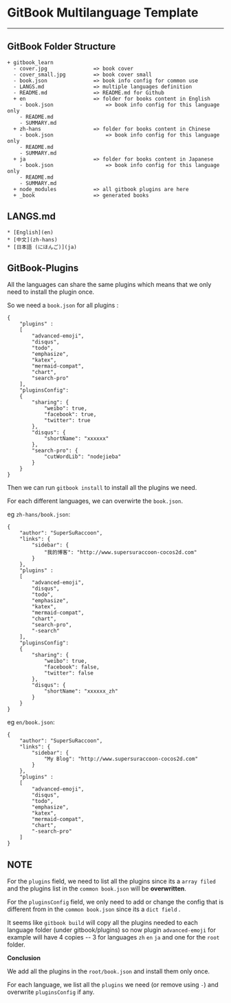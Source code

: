 # GitBook Multilanguage Template
___


## GitBook Folder Structure
```
+ gitbook_learn
  - cover.jpg               => book cover
  - cover_small.jpg         => book cover small
  - book.json               => book info config for common use
  - LANGS.md                => multiple languages definition
  - README.md               => README.md for Github
  + en                      => folder for books content in English
    - book.json                 => book info config for this language only
    - README.md
    - SUMMARY.md
  + zh-hans                 => folder for books content in Chinese
    - book.json                 => book info config for this language only
    - README.md
    - SUMMARY.md
  + ja                      => folder for books content in Japanese
    - book.json                 => book info config for this language only
    - README.md
    - SUMMARY.md
  + node_modules            => all gitbook plugins are here
  + _book                   => generated books
```

## LANGS.md
```
* [English](en)
* [中文](zh-hans)
* [日本語 (にほんご)](ja)
```

## GitBook-Plugins
All the languages can share the same plugins which means that we only need to install the plugin once.

So we need a `book.json` for all plugins :
```
{ 
    "plugins" : 
    [
        "advanced-emoji",
        "disqus",
        "todo",
        "emphasize",
        "katex",
        "mermaid-compat",
        "chart",
        "search-pro"
    ],
    "pluginsConfig": 
    {
        "sharing": {
            "weibo": true,
            "facebook": true,
            "twitter": true
        },
        "disqus": {
            "shortName": "xxxxxx"
        },
        "search-pro": {
            "cutWordLib": "nodejieba"
        }
    }
}
```

Then we can run `gitbook install` to install all the plugins we need.

For each different languages, we can overwirte the `book.json`.

eg `zh-hans/book.json`:

```
{
    "author": "SuperSuRaccoon",
    "links": {
        "sidebar": {
            "我的博客": "http://www.supersuraccoon-cocos2d.com"
        }
    },
    "plugins" : 
    [
        "advanced-emoji",
        "disqus",
        "todo",
        "emphasize",
        "katex",
        "mermaid-compat",
        "chart",
        "search-pro",
        "-search"
    ],
    "pluginsConfig": 
    {
        "sharing": {
            "weibo": true,
            "facebook": false,
            "twitter": false
        },
        "disqus": {
            "shortName": "xxxxxx_zh"
        }
    }
}
```

eg `en/book.json`:

```
{
    "author": "SuperSuRaccoon",
    "links": {
        "sidebar": {
            "My Blog": "http://www.supersuraccoon-cocos2d.com"
        }
    },
    "plugins" : 
    [
        "advanced-emoji",
        "disqus",
        "todo",
        "emphasize",
        "katex",
        "mermaid-compat",
        "chart",
        "-search-pro"
    ]
}
```

## NOTE
For the `plugins` field, we need to list all the plugins since its a `array filed` and the plugins list in the `common book.json` will be **overwritten**.

For the `pluginsConfig` field, we only need to add or change the config that is different from in the `common book.json` since its a `dict field` .

It seems like `gitbook build` will copy all the plugins needed to each language folder (under gitbook/plugins) so now plugin `advanced-emoji` for example will have 4 copies -- 3 for languages `zh` `en` `ja` and one for the `root` folder.

**Conclusion**

We add all the plugins in the `root/book.json` and install them only once.

For each language, we list all the `plugins` we need (or remove using `-`) and overwrite `pluginsConfig` if any.




